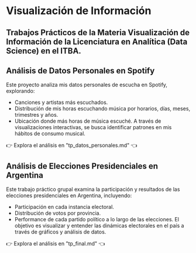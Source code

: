 # Visualización de Información
## Trabajos Prácticos de la Materia Visualización de Información de la Licenciatura en Analítica (Data Science) en el ITBA.
## Análisis de Datos Personales en Spotify
Este proyecto analiza mis datos personales de escucha en Spotify, explorando:
- Canciones y artistas más escuchados.
- Distribución de mis horas escuchando música por horarios, días, meses, trimestres y años.
- Ubicación donde más horas de música escuché.
A través de visualizaciones interactivas, se busca identificar patrones en mis hábitos de consumo musical.

👉 Explora el análisis en "tp_datos_personales.md" 👈

## Análisis de Elecciones Presidenciales en Argentina
Este trabajo práctico grupal examina la participación y resultados de las elecciones presidenciales en Argentina, incluyendo:
- Participación en cada instancia electoral.
- Distribución de votos por provincia.
- Performance de cada partido político a lo largo de las elecciones.
El objetivo es visualizar y entender las dinámicas electorales en el país a través de gráficos y análisis de datos.

👉 Explora el análisis en "tp_final.md" 👈

